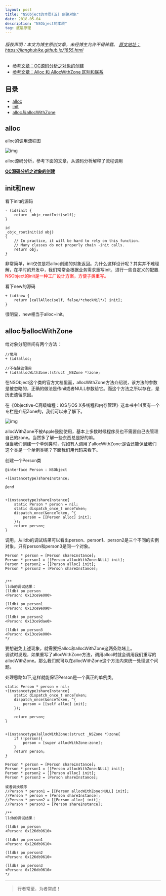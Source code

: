 ```yaml
---
layout: post
title: "NSObject的本质(五) 创建对象"
date: 2018-05-04
description: "NSObject的本质"
tag: 底层原理
---
```



<h6>
  版权声明：本文为博主原创文章，未经博主允许不得转载。
  <a target="_blank" href="https://jianghuhike.github.io/1855.html">
  原文地址：https://jianghuhike.github.io/1855.html 
  </a>
</h6>


- [参考文章：OC源码分析之对象的创建](https://juejin.im/post/5de08bf85188254fc26bc242)
- [参考文章：Alloc 和 AllocWithZone 区别和联系](https://www.jianshu.com/p/e40417fa3fad)


## 目录


- [alloc](#content1)   
- [init](#content2)   
- [alloc与allocWithZone](#content3) 



<!-- ************************************************ -->
## <a id="content1"></a>alloc

alloc的调用流程图

<img src="/images/underlying/oc6.png" alt="img">

alloc源码分析，参考下面的文章，从源码分析解释了流程调用

**[OC源码分析之对象的创建](https://juejin.im/post/5de08bf85188254fc26bc242)**


<!-- ************************************************ -->
## <a id="content2"></a>init和new
看下init的源码
```objc
- (id)init {
    return _objc_rootInit(self);
}

id
_objc_rootInit(id obj)
{
    // In practice, it will be hard to rely on this function.
    // Many classes do not properly chain -init calls.
    return obj;
}
```
非常简单，init仅仅是将alloc创建的对象返回。为什么这样设计呢？其实并不难理解，在平时的开发中，我们常常会根据业务需求重写init，进行一些自定义的配置.     
<span style='color:red'>NSObject的init是一种工厂设计方案，方便子类重写。</span>

看下new的源码
```objc
+ (id)new {
    return [callAlloc(self, false/*checkNil*/) init];
}
```
很明显，new相当于alloc+init。


<!-- ************************************************ -->
## <a id="content3"></a>alloc与allocWithZone

给对象分配空间有两个方法：
```
//常用
+ (id)alloc;

//不在建议使用
+ (id)allocWithZone:(struct _NSZone *)zone;
```
在NSObject这个类的官方文档里面，allocWithZone方法介绍说，该方法的参数是被忽略的，正确的做法是传nil或者NULL参数给它。而这个方法之所以存在，是历史遗留原因。

在《Objective-C高级编程：iOS与OS X多线程和内存管理》这本书中14页有一个专栏是介绍Zone的，我们可以来了解下。

<img src="/images/underlying/oc7.png" alt="img">

allocWithZone不被Apple鼓励使用，基本上多数时候程序员也不需要自己去管理自己的zone。当然多了解一些东西总是好的嘛。     
但当我们创建一个单例类时，假如有人调用了allocWithZone:是否还能保证我们这个类是一个单例类呢？下面我们用代码来看下。     

创建一个Person类
```objc
@interface Person : NSObject

+(instancetype)shareInstance;

@end


+(instancetype)shareInstance{
    static Person * person = nil;
    static dispatch_once_t onceToken;
    dispatch_once(&onceToken, ^{
        person = [[Person alloc] init];
    });
    return person;
}
```

调用，从lldb的调试结果可以看出person、person1、person2是三个不同的实例对象。只有person和person3是同一个对象。
```objc
Person * person = [Person shareInstance];
Person * person1 = [[Person allocWithZone:NULL] init];
Person * person2 = [[Person alloc] init];
Person * person3 = [Person shareInstance];


/**
lldb的调试结果：
(lldb) po person
<Person: 0x13ce9e000>

(lldb) po person1
<Person: 0x13ce9e090>

(lldb) po person2
<Person: 0x13ce9dae0>

(lldb) po person3
<Person: 0x13ce9e000>
*/
```

要想避免上述现象，就需要把alloc和allocWithZone这两条路堵上。     
调试时发现，如果重写了allocWithZone方法，调用alloc时就会调用我们重写的allocWithZone。那么我们就可以在allocWithZone这个方法内来统一处理这个问题。

处理思路如下,这样就能保证Person是一个真正的单例类。
```objc
static Person * person = nil;
+(instancetype)shareInstance{
    static dispatch_once_t onceToken;
    dispatch_once(&onceToken, ^{
        person = [[self alloc] init];
    });

    return person;
}


+(instancetype)allocWithZone:(struct _NSZone *)zone{
    if (!person){
        person = [super allocWithZone:zone];
    }
    return person;
}

Person * person = [Person shareInstance];
Person * person1 = [[Person allocWithZone:NULL] init];
Person * person2 = [[Person alloc] init];
Person * person3 = [Person shareInstance];

或者调换顺序
//Person * person1 = [[Person allocWithZone:NULL] init];
//Person * person = [Person shareInstance];
//Person * person2 = [[Person alloc] init];
//Person * person3 = [Person shareInstance];

/**
lldb的调试结果：

(lldb) po person 
<Person: 0x126db9610>

(lldb) po person1
<Person: 0x126db9610>

(lldb) po person2
<Person: 0x126db9610>

(lldb) po person3
<Person: 0x126db9610>
*/
```

----------
>  行者常至，为者常成！


